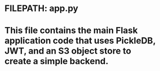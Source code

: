 # FILEPATH: app.py
# This file contains the main Flask application code that uses PickleDB, JWT, and an S3 object store to create a simple backend.
